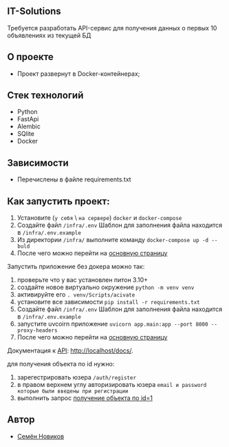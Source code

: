 ## IT-Solutions

Требуется разработать API-сервис для получения данных о первых 10 объявлениях из текущей БД

## О проекте

- Проект развернут в Docker-контейнерах;

## Стек технологий

- Python
- FastApi
- Alembic
- SQlite
- Docker

## Зависимости

- Перечислены в файле requirements.txt

## **Как запустить проект**:

1. Установите (`у себя` \ `на сервере`) `docker` и `docker-compose`
2. Создайте файл `/infra/.env` Шаблон для заполнения файла находится в `/infra/.env.example`
3. Из директории `/infra/` выполните команду `docker-compose up -d --buld`
4. После чего можно перейти на [основную страницу](http://localhost/)


Запустить приложение без докера можно так:

1. проверьте что у вас установлен питон 3.10+
2. создайте новое виртуально окружение `python -m venv venv`
3. активируйте его `. venv/Scripts/acivate`
4. установите все зависимости `pip install -r requirements.txt`
5. Создайте файл `/infra/.env` Шаблон для заполнения файла находится в `/infra/.env.example`
6. запустите uvcoirn приложение `uvicorn app.main:app --port 8000 --proxy-headers`
7. После чего можно перейти на [основную страницу](http://localhost/)

Документация к [API](http://localhost/docs/): <http://localhost/docs/>.

для получения объекта по id нужно:
1. зарегестрировать юзера `/auth/register`
2. в правом верхнем углу авторизировать юзера `email и password которые были введены при регистрации`
3. выполнить запрос [получение объекта по id=1](http://localhost/1)

## Автор

- [Семён Новиков](https://github.com/Sovraska) 

